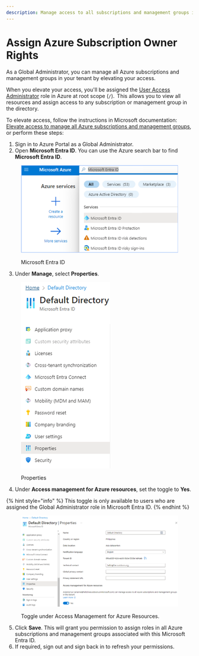 ```yaml
---
description: Manage access to all subscriptions and management groups in your tenant.
---
```


# Assign Azure Subscription Owner Rights

As a Global Administrator, you can manage all Azure subscriptions and management groups in your tenant by elevating your access.&#x20;

When you elevate your access, you'll be assigned the [User Access Administrator](https://learn.microsoft.com/en-us/azure/role-based-access-control/built-in-roles#user-access-administrator) role in Azure at root scope (`/`).  This allows you to view all resources and assign access to any subscription or management group in the directory.&#x20;

To elevate access, follow the instructions in Microsoft documentation: [Elevate access to manage all Azure subscriptions and management groups](https://learn.microsoft.com/en-us/azure/role-based-access-control/elevate-access-global-admin?tabs=azure-portal), or perform these steps:

1. Sign in to Azure Portal as a Global Administrator.
2. Open **Microsoft Entra ID**. You can use the Azure search bar to find **Microsoft Entra ID**.

<figure><img src="../../../../.gitbook/assets/Microsoft Entra ID (1).png" alt="" width="563"><figcaption><p>Microsoft Entra ID</p></figcaption></figure>

3. Under **Manage**, select **Properties**.

<figure><img src="../../../../.gitbook/assets/image (955).png" alt=""><figcaption><p>Properties</p></figcaption></figure>

4. Under **Access management for Azure resources**, set the toggle to **Yes**.

{% hint style="info" %}
This toggle is only available to users who are assigned the Global Administrator role in Microsoft Entra ID.
{% endhint %}

<figure><img src="../../../../.gitbook/assets/image (956).png" alt=""><figcaption><p>Toggle under Access Management for Azure Resources.</p></figcaption></figure>

5. Click **Save**. This will grant you permission to assign roles in all Azure subscriptions and management groups associated with this Microsoft Entra ID.
6. If required, sign out and sign back in to refresh your permissions.
